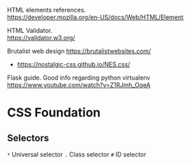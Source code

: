 HTML elements references.  
https://developer.mozilla.org/en-US/docs/Web/HTML/Element

HTML Validator.  
https://validator.w3.org/  

Brutalist web design
https://brutalistwebsites.com/
- https://nostalgic-css.github.io/NES.css/


Flask guide. Good info regarding python virtualenv
https://www.youtube.com/watch?v=Z1RJmh_OqeA

# CSS Foundation
## Selectors
`*` Universal selector 
`.` Class selector
`#` ID selector

